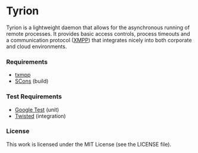 Tyrion
======

Tyrion is a lightweight daemon that allows for the asynchronous running of
remote processes. It provides basic access controls, process timeouts and a
communication protocol ([XMPP][xmpp]) that integrates nicely into both
corporate and cloud environments.

### Requirements

* [txmpp](http://github.com/silas/txmpp)
* [SCons](http://www.scons.org/) (build)

### Test Requirements

* [Google Test](http://code.google.com/p/googletest/) (unit)
* [Twisted](http://twistedmatrix.com/) (integration)

### License

This work is licensed under the MIT License (see the LICENSE file).

[tyrion]: http://www.tidg.org/tyrion "Tyrion"
[xmpp]: http://en.wikipedia.org/wiki/Extensible_Messaging_and_Presence_Protocol "XMPP"
